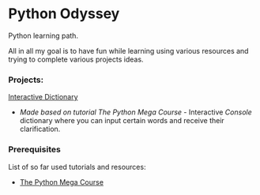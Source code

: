 # Python Odyssey

Python learning path.


All in all my goal is to have fun while learning using various resources and trying to complete various projects ideas.


### Projects:
[Interactive Dictionary](https://github.com/matijasain/PythonOdyssey/tree/master/InteractiveDictionary)
* *Made based on tutorial The Python Mega Course* - Interactive *Console* dictionary where you can input certain words and receive their clarification.



### Prerequisites

List of so far used tutorials and resources:
* [The Python Mega Course](https://www.udemy.com/the-python-mega-course/)
